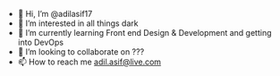 - 👋 Hi, I’m @adilasif17
- 👀 I’m interested in all things dark
- 🌱 I’m currently learning Front end Design & Development and getting into DevOps
- 💞️ I’m looking to collaborate on ???
- 📫 How to reach me adil.asif@live.com

<!---
adilasif17/adilasif17 is a ✨ special ✨ repository because its `README.md` (this file) appears on your GitHub profile.
You can click the Preview link to take a look at your changes.
--->
